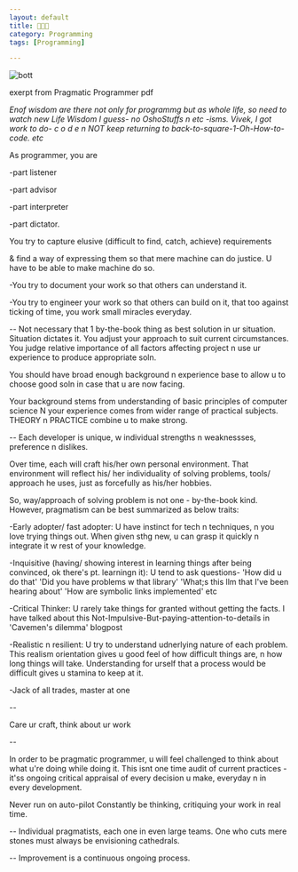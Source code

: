 ```yaml
---
layout: default
title: 👨‍💻🧠
category: Programming
tags: [Programming]

---
```


![bott](https://github.com/user-attachments/assets/ee62be61-e4dc-4b29-badd-9a311816e35c)

exerpt from Pragmatic Programmer pdf

_Enof wisdom are there not only for programmg but as whole life, so need to watch new Life Wisdom I guess- no OshoStuffs n etc -isms. Vivek, I got work to do- c o d e n NOT keep returning to back-to-square-1-Oh-How-to-code. etc_

As programmer, you are 

-part listener

-part advisor

-part interpreter

-part dictator.

You try to capture elusive (difficult to find, catch, achieve) requirements

& find a way of expressing them so that mere machine can do justice. U have to be able to make machine do so.

-You try to document your work so that others can understand it.

-You try to engineer your work so that others can build on it, that too against ticking of time, you work small miracles everyday.

--
Not necessary that 1 by-the-book thing as best solution in ur situation. Situation dictates it. You adjust your approach to suit current circumstances. You judge relative importance of all factors affecting project n use ur experience to produce appropriate soln.

You should have broad enough background n experience base to allow u to choose good soln in case that u are now facing.

Your background stems from understanding of basic principles of computer science N your experience comes from wider range of practical subjects. THEORY n PRACTICE combine u to make strong.

--
Each developer is unique, w individual strengths n weaknessses, preference n dislikes. 

Over time, each will craft his/her own personal environment. That environment will reflect his/ her individuality of solving problems, tools/ approach he uses, just as forcefully as his/her hobbies.

So, way/approach of solving problem is not one - by-the-book kind. However, pragmatism can be best summarized as below traits:

-Early adopter/ fast adopter: U have instinct for tech n techniques, n you love trying things out. When given sthg new, u can grasp it quickly n integrate it w rest of your knowledge.

-Inquisitive (having/ showing interest in learning things after being convinced, ok there's pt. learningn it): U tend to ask questions- 'How did u do that' 'Did you have problems w that library' 'What;s this llm that I've been hearing about' 'How are symbolic links implemented' etc

-Critical Thinker: U rarely take things for granted without getting the facts. I have talked about this Not-Impulsive-But-paying-attention-to-details in 'Cavemen's dilemma' blogpost

-Realistic n resilient: U try to understand udnerlying nature of each problem. This realism orientation gives u good feel of how difficult things are, n how long things will take. Understanding for urself that a process would be difficult gives u stamina to keep at it.

-Jack of all trades, master at one

--

Care ur craft, think about ur work

--

In order to be pragmatic programmer, u will feel challenged to think about what u're doing while doing it. This isnt one time audit of current practices - it'ss ongoing critical appraisal of every decision u make, everyday n in every development. 

Never run on auto-pilot Constantly be thinking, critiquing your work in real time.

--
Individual pragmatists, each one in even large teams. One who cuts mere stones must always be envisioning cathedrals.

--
Improvement is a continuous ongoing process.







                 
